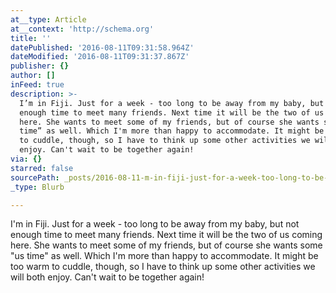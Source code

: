 ```yaml
---
at__type: Article
at__context: 'http://schema.org'
title: ''
datePublished: '2016-08-11T09:31:58.964Z'
dateModified: '2016-08-11T09:31:37.867Z'
publisher: {}
author: []
inFeed: true
description: >-
  I’m in Fiji. Just for a week - too long to be away from my baby, but not
  enough time to meet many friends. Next time it will be the two of us coming
  here. She wants to meet some of my friends, but of course she wants some "us
  time” as well. Which I'm more than happy to accommodate. It might be too warm
  to cuddle, though, so I have to think up some other activities we will both
  enjoy. Can't wait to be together again!
via: {}
starred: false
sourcePath: _posts/2016-08-11-m-in-fiji-just-for-a-week-too-long-to-be-away-from-my-bab.md
_type: Blurb

---
```

I'm in Fiji. Just for a week - too long to be away from my baby, but not enough time to meet many friends. Next time it will be the two of us coming here. She wants to meet some of my friends, but of course she wants some "us time" as well. Which I'm more than happy to accommodate. It might be too warm to cuddle, though, so I have to think up some other activities we will both enjoy. Can't wait to be together again!
